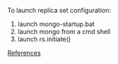 To launch replica set configuration:
1. launch mongo-startup.bat
2. launch mongo from a cmd shell
3. launch rs.initiate()

[References](https://docs.mongodb.com/manual/tutorial/convert-standalone-to-replica-set/)
